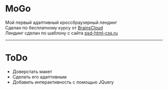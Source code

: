 # MoGo
Мой первый адаптивный кроссбраузерный лендинг  
Сделан по бесплатному курсу от [BrainsCloud](https://www.youtube.com/watch?v=ltMSrSis9ww)  
Лендинг сделан по шаблону с сайта [psd-html-css.ru](http://psd-html-css.ru/templates/mogo-besplatnyy-psd-shablon-lendingovoy-stranicy)
***
# ToDo
- Доверстать макет
- Сделать его адаптивным
- Добавить интерактивность с помощью JQuery
